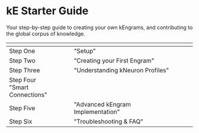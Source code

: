 # kE Starter Guide

Your step-by-step guide to creating your own kEngrams, and contributing to the global corpus of knowledge.

<table data-view="cards"><thead><tr><th></th><th></th><th></th><th data-hidden data-card-target data-type="content-ref"></th></tr></thead><tbody><tr><td>Step One</td><td>"Setup"</td><td></td><td></td></tr><tr><td>Step Two</td><td>"Creating your First Engram"</td><td></td><td></td></tr><tr><td>Step Three</td><td>"Understanding kNeuron Profiles"</td><td></td><td></td></tr><tr><td>Step Four<br>"Smart Connections"</td><td></td><td></td><td></td></tr><tr><td>Step Five</td><td>"Advanced kEngram Implementation"</td><td></td><td></td></tr><tr><td>Step Six</td><td>"Troubleshooting &#x26; FAQ"</td><td></td><td></td></tr></tbody></table>
